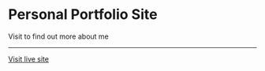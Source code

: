 # Personal Portfolio Site

Visit to find out more about me

---

[Visit live site](https://krisjanis-a-portfolio.netlify.app/)
